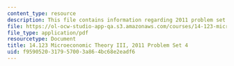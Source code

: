 ```yaml
---
content_type: resource
description: This file contains information regarding 2011 problem set 4.
file: https://ol-ocw-studio-app-qa.s3.amazonaws.com/courses/14-123-microeconomic-theory-iii-spring-2015/f9590520317957003a864bc68e2eadf6_MIT14_123S15_PSet_4_11.pdf
file_type: application/pdf
resourcetype: Document
title: 14.123 Microeconomic Theory III, 2011 Problem Set 4
uid: f9590520-3179-5700-3a86-4bc68e2eadf6
---
```

